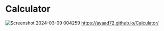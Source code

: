 # Calculator
![Screenshot 2024-03-09 004259](https://github.com/Ayaad72/Calculator/assets/96831865/a8cea4d3-caef-45b0-ad77-e53a49d93c59)
https://ayaad72.github.io/Calculator/
